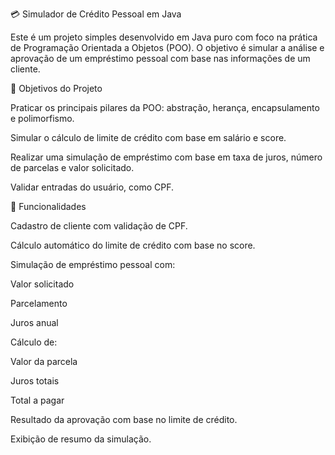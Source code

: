 💳 Simulador de Crédito Pessoal em Java

Este é um projeto simples desenvolvido em Java puro com foco na prática de Programação Orientada a Objetos (POO). O objetivo é simular a análise e aprovação de um empréstimo pessoal com base nas informações de um cliente.

🧠 Objetivos do Projeto

Praticar os principais pilares da POO: abstração, herança, encapsulamento e polimorfismo.

Simular o cálculo de limite de crédito com base em salário e score.

Realizar uma simulação de empréstimo com base em taxa de juros, número de parcelas e valor solicitado.

Validar entradas do usuário, como CPF.

🚀 Funcionalidades

Cadastro de cliente com validação de CPF.

Cálculo automático do limite de crédito com base no score.

Simulação de empréstimo pessoal com:

Valor solicitado

Parcelamento

Juros anual

Cálculo de:

Valor da parcela

Juros totais

Total a pagar

Resultado da aprovação com base no limite de crédito.

Exibição de resumo da simulação.



